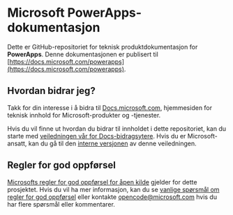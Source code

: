 # <a name="microsoft-powerapps-documentation"></a>Microsoft PowerApps-dokumentasjon

Dette er GitHub-repositoriet for teknisk produktdokumentasjon for **PowerApps**. Denne dokumentasjonen er publisert til [https://docs.microsoft.com/powerapps](https://docs.microsoft.com/powerapps).

## <a name="how-to-contribute"></a>Hvordan bidrar jeg?

Takk for din interesse i å bidra til [Docs.microsoft.com](https://docs.microsoft.com/), hjemmesiden for teknisk innhold for Microsoft-produkter og -tjenester.

Hvis du vil finne ut hvordan du bidrar til innholdet i dette repositoriet, kan du starte med [veiledningen vår for Docs-bidragsytere](https://docs.microsoft.com/contribute). Hvis du er Microsoft-ansatt, kan du gå til den [interne versjonen](https://aka.ms/docsguidescontribute) av denne veiledningen.

## <a name="code-of-conduct"></a>Regler for god oppførsel

[Microsofts regler for god oppførsel for åpen kilde](https://opensource.microsoft.com/codeofconduct/) gjelder for dette prosjektet. Hvis du vil ha mer informasjon, kan du se [vanlige spørsmål om regler for god oppførsel](https://opensource.microsoft.com/codeofconduct/faq/) eller kontakte [opencode@microsoft.com](mailto:opencode@microsoft.com) hvis du har flere spørsmål eller kommentarer.